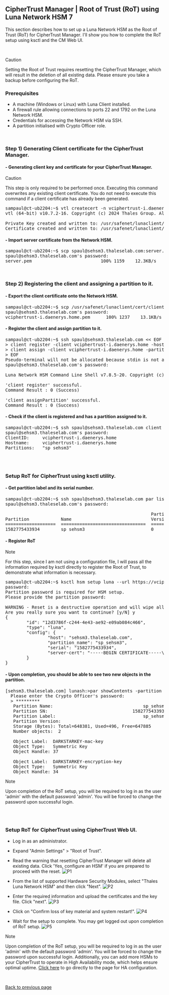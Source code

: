 ## CipherTrust Manager | Root of Trust (RoT) using Luna Network HSM 7

This section describes how to set up a Luna Network HSM as the Root of Trust (RoT) for CipherTrust Manager. I'll show you how to complete the RoT setup using ksctl and the CM Web UI.

<br>

> [!CAUTION]
> Setting the Root of Trust requires resetting the CipherTrust Manager, which will result in the deletion of all existing data.
> Please ensure you take a backup before configuring the RoT.



### Prerequisites
+ A machine (Windows or Linux) with Luna Client installed.
+ A firewall rule allowing connections to ports 22 and 1792 on the Luna Network HSM.
+ Credentials for accessing the Network HSM via SSH.
+ A partition initialised with Crypto Officer role.

<br>

### Step 1) Generating Client certificate for the CipherTrust Manager.

#### - Generating client key and certificate for your CipherTrust Manager.
> [!CAUTION]
> This step is only required to be performed once.
> Executing this command overwrites any existing client certificate.
> You do not need to execute this command if a client certificate has already been generated.

<pre>
sampaul@ct-ub2204:~$ vtl createcert -n vciphertrust-i.daenerys.home -c CA -s BC -o Thales -u Sales Engineering -l Vancouver
vtl (64-bit) v10.7.2-16. Copyright (c) 2024 Thales Group. All rights reserved.

Private Key created and written to: /usr/safenet/lunaclient/cert/client/vciphertrust-i.daenerys.homeKey.pem
Certificate created and written to: /usr/safenet/lunaclient/cert/client/vciphertrust-i.daenerys.home.pem
</pre>


#### - Import server certificate from the Network HSM.
<pre>
sampaul@ct-ub2204:~$ scp spaul@sehsm3.thaleselab.com:server.pem sehsm3.pem
spaul@sehsm3.thaleselab.com's password:
server.pem                          100% 1159    12.3KB/s   00:00
</pre>

<br>

### Step 2) Registering the client and assigning a partition to it.

#### - Export the client certificate onto the Network HSM.
<pre>
sampaul@ct-ub2204:~$ scp /usr/safenet/lunaclient/cert/client/vciphertrust-i.daenerys.home.pem spaul@sehsm3.thaleselab.com:
spaul@sehsm3.thaleselab.com's password:
vciphertrust-i.daenerys.home.pem      100% 1237    13.1KB/s   00:00
</pre>

#### - Register the client and assign partition to it.
<pre>
sampaul@ct-ub2204:~$ ssh spaul@sehsm3.thaleselab.com << EOF
> client register -client vciphertrust-i.daenerys.home -hostname vciphertrust-i.daenerys.home
> client assign -client vciphertrust-i.daenerys.home -partition sp_sehsm3
> EOF
Pseudo-terminal will not be allocated because stdin is not a terminal.
spaul@sehsm3.thaleselab.com's password:

Luna Network HSM Command Line Shell v7.8.5-20. Copyright (c) 2024 Thales Group. All rights reserved.

'client register' successful.
Command Result : 0 (Success)

'client assignPartition' successful.
Command Result : 0 (Success)
</pre>

#### - Check if the client is registered and has a partition assigned to it.
<pre>
sampaul@ct-ub2204:~$ ssh spaul@sehsm3.thaleselab.com client show -c vciphertrust-i.daenerys.home
spaul@sehsm3.thaleselab.com's password:
ClientID:     vciphertrust-i.daenerys.home
Hostname:     vciphertrust-i.daenerys.home
Partitions:   "sp_sehsm3"
</pre>

<BR><BR>

### Setup RoT for CipherTrust using ksctl utility.

#### - Get partition label and its serial number.
<pre>
sampaul@ct-ub2204:~$ ssh spaul@sehsm3.thaleselab.com par list
spaul@sehsm3.thaleselab.com's password:
                                                                              Storage (bytes)
                                                       Partition    ----------------------------------
Partition            Name                              Version      Objects  Total     Used     Free
===================  ================================  ===========  =======  =======  =======  =======
1582775433934        sp_sehsm3                         0                  0   648381        0   648381
</pre>

#### - Register RoT
> [!NOTE]  
> For this step, since I am not using a configuration file, I will pass all the information required by ksctl directly to register the Root of Trust, to demonstrate what information is necessary.

<pre>
sampaul@ct-ub2204:~$ ksctl hsm setup luna --url https://vciphertrust-i.daenerys.home --user sampaul --nosslverify --hsm-host sehsm3.thaleselab.com --partition-name sp_sehsm3 --serial 1582775433934 --server-cert-file sehsm3.pem --partition-name sp_sehsm3 --serial 1582775433934 --client-cert-file /usr/safenet/lunaclient/cert/client/vciphertrust-i.daenerys.home.pem --client-cert-key-file /usr/safenet/lunaclient/cert/client/vciphertrust-i.daenerys.homeKey.pem --reset
password:
Partition password is required for HSM setup.
Please provide the partition password:

WARNING - Reset is a destructive operation and will wipe all data in the CipherTrust Manager!
Are you really sure you want to continue? [y/N] y
{
        "id": "12d3786f-c244-4e43-ae92-e09ab084c466",
        "type": "luna",
        "config": {
                "host": "sehsm3.thaleselab.com",
                "partition_name": "sp_sehsm3",
                "serial": "1582775433934",
                "server-cert": "-----BEGIN CERTIFICATE-----\nMIIDKzCCAhOgAwIBAgIBADANBgkqhkiG9w0BAQsFADBZMQswCQYDVQQGEwJDQTEQ\nMA4GA1UECAwHT250YXJpbzEPMA0GA1UEBwwGT3R0YXdhMRYwFAYDVQQKDA1DaHJ5\nc2FsaXMtSVRTMQ8wDQYDVQQDDAY2Nzk3OTcwHhcNMjQwOTA1MTI1NzE0WhcNMzQw\nOTA3MTI1NzE0WjBZMQswCQYDVQQGEwJDQTEQMA4GA1UECAwHT250YXJpbzEPMA0G\nA1UEBwwGT3R0YXdhMRYwFAYDVQQKDA1DaHJ5c2FsaXMtSVRTMQ8wDQYDVQQDDAY2\nNzk3OTcwggEiMA0GCSqGSIb3DQEBAQUAA4IBDwAwggEKAoIBAQDLglQghGGHz1lD\nyu5MDxPYet94QNfmld9lqEFXTkI/chy8S+G8vSxsY8WgIQTeXsN8LNkY/A8gIulc\nTMTnlA0MwSTBMJz5JfNdQ8LaqdGW5BQirCF3F3l5R4w9/tBqiZsQ8htgK3R2v2vb\n701GUKn5AoW2Kqgqt3LQAj+bTn29BvIPFHtXQ0h0Ka9ilhDvI/AgfpJI2LVQTlXL\nxx2reWYbOB2/zNceWo2Fb1uxLvrth6DnFJfFRJIgRXQofRhgJcoTNVJOMmWrl4OZ\nNRT4kKNjumcka4Cv/pBPTXR/RNuKFnhY9+uxmi4aY+vsRhbgXPXj9iKqzJqE8Png\n9Do+/bbbAgMBAAEwDQYJKoZIhvcNAQELBQADggEBABXJNi4HFGAmFLLpfz/gzqfb\nbBlQFUvrfzM+WS0K2Cke1ZZGWnsXN6xJcxOijW9wG9wF0FkqW87hLcheGEX7JY6B\nOjjxSgPzupFt8KI9JtrSz1feqK3bwxAUZ7RNdgf18KK3mxhZ8WZGbNxag1FGDXZF\nXHEpMgE1q1A6RvVQh+4eP6EZ5pQ+TecZZlSWSrR3OP3kb2zPoLTMWBHk8MoAotR2\n79uE2mVBSwecoXrOs+o9G/Nb3LVX8l0R8oWvdHfNmh/ZfNsrvT/0z8aIXihEwg2d\ntaDV6nNVO4v4JekVOcf2CvAQxCsj2xnftsliTnA0M2wXNp9E2U+5qu48ibcS1pA=\n-----END CERTIFICATE-----\n"
        }
}
</pre>

#### - Upon completion, you should be able to see two new objects in the partition.
<pre>
[sehsm3.thaleselab.com] lunash:>par showContents -partition sp_sehsm3
  Please enter the Crypto Officer's password:
  > *********
   Partition Name:                                  sp_sehsm3
   Partition SN:                                1582775433934
   Partition Label:                                 sp_sehsm3
   Partition Version:                                       0
   Storage (Bytes): Total=648381, Used=496, Free=647885
   Number objects:  2

   Object Label:  DARKSTARKEY-mac-key
   Object Type:   Symmetric Key
   Object Handle: 37

   Object Label:  DARKSTARKEY-encryption-key
   Object Type:   Symmetric Key
   Object Handle: 34
</pre>

> [!NOTE]  
> Upon completion of the RoT setup, you will be required to log in as the user 'admin' with the default password 'admin'. You will be forced to change the password upon successful login.

<br><br>

### Setup RoT for CipherTrust using CipherTrust Web UI.
+ Log in as an administrator.
+ Expand "Admin Settings" > "Root of Trust".
+ Read the warning that resetting CipherTrust Manager will delete all existing data. Click 'Yes, configure an HSM' if you are prepared to proceed with the reset.
![P1](https://github.com/user-attachments/assets/c1b55987-9233-4be0-b040-320164dda014)

+ From the list of supported Hardware Security Modules, select "Thales Luna Network HSM" and then click "Next".
![P2](https://github.com/user-attachments/assets/2988d7cc-19d8-48b2-bd55-24c8009b237d)

+ Enter the required information and upload the certificates and the key file. Click "next".
![P3](https://github.com/user-attachments/assets/1549bb39-f447-40bb-a1a8-584a53ef76b5)

+ Click on "Confirm loss of key material and system restart!".
![P4](https://github.com/user-attachments/assets/e0e73e8a-1e5c-4df6-92bb-e4f9c7013179)

+ Wait for the setup to complete. You may get logged out upon completion of RoT setup.
![P5](https://github.com/user-attachments/assets/f4aa20c9-aae8-4153-b210-47ddb69ae8b2)

> [!NOTE]  
> Upon completion of the RoT setup, you will be required to log in as the user 'admin' with the default password 'admin'. You will be forced to change the password upon successful login.
> Additionally, you can add more HSMs to your CipherTrust to operate in High Availability mode, which helps ensure optimal uptime. [Click here](CT_rot_luna_network_hsm_ha.md) to go directly to the page for HA configuration.


<br>

[Back to previous page](README.md)
